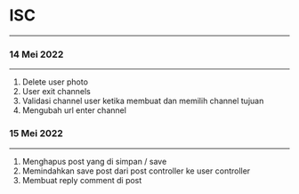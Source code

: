 # ISC
***
### 14 Mei 2022
___
1. Delete user photo
2. User exit channels
3. Validasi channel user ketika membuat dan memilih channel tujuan
4. Mengubah url enter channel

### 15 Mei 2022
___
1. Menghapus post yang di simpan / save
2. Memindahkan save post dari post controller ke user controller
3. Membuat reply comment di post 